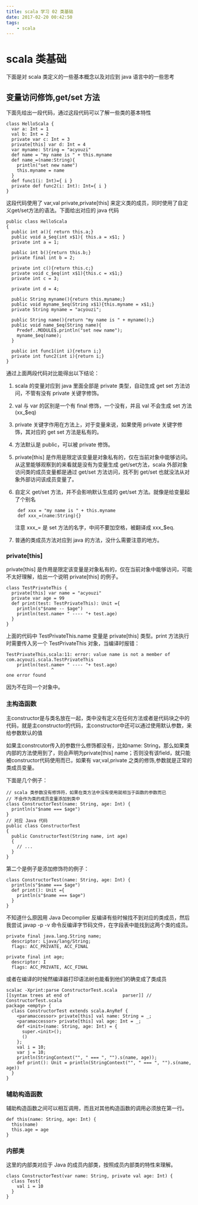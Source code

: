 ```yaml
---
title: scala 学习 02 类基础
date: 2017-02-20 00:42:50
tags:
    - scala
---
```

# scala 类基础
下面是对 scala 类定义的一些基本概念以及对应到 java 语言中的一些思考

## 变量访问修饰,get/set 方法
下面先给出一段代码，通过这段代码可以了解一些类的基本特性

    class HelloScala {
      var a: Int = 1
      val b: Int = 2
      private var c: Int = 3
      private[this] var d: Int = 4
      var myname: String = "acyouzi"
      def name = "my name is " + this.myname
      def name_=(name:String){
        println("set new name")
        this.myname = name
      }
      def func1(i: Int)={ i }
      private def func2(i: Int): Int={ i }
    }
    
这段代码使用了 var,val private,private[this] 来定义类的成员，同时使用了自定义get/set方法的语法。下面给出对应的 java 代码

    public class HelloScala
    {
      public int a(){ return this.a;}
      public void a_$eq(int x$1){ this.a = x$1; }
      private int a = 1;
      
      public int b(){return this.b;}
      private final int b = 2;
      
      private int c(){return this.c;}
      private void c_$eq(int x$1){this.c = x$1;}
      private int c = 3;
      
      private int d = 4;
      
      public String myname(){return this.myname;}
      public void myname_$eq(String x$1){this.myname = x$1;}
      private String myname = "acyouzi";
      
      public String name(){return "my name is " + myname();}
      public void name_$eq(String name){
        Predef..MODULE$.println("set new name");
        myname_$eq(name);
      }
      
      public int func1(int i){return i;}
      private int func2(int i){return i;}
    }
    
通过上面两段代码对比能得出以下结论：
1. scala 的变量对应到 java 里面全部是 private 类型，自动生成 get set 方法访问，不管有没有 private 关键字修饰。
2. val 与 var 的区别是一个有 final 修饰，一个没有，并且 val 不会生成 set 方法(xx_$eq)
3. private 关键字作用在方法上，对于变量来说，如果使用 private 关键字修饰，其对应的 get set 方法是私有的。
4. 方法默认是 public，可以被 private 修饰。
5. private[this] 是作用是限定该变量是对象私有的，仅在当前对象中能够访问。从这里能够观察到的来看就是没有为变量生成 get/set方法，scala 外部对象访问类的成员变量都是通过 get/set 方法访问，找不到 get/set 也就没法从对象外部访问该成员变量了。
6. 自定义 get/set 方法，并不会影响默认生成的 get/set 方法。就像是给变量起了个别名
    
        def xxx = "my name is " + this.myname
        def xxx_=(name:String){} 
    
    注意 xxx_= 是 set 方法的名字，中间不要加空格，被翻译成 xxx_$eq.
7. 普通的类成员方法对应到 java 的方法，没什么需要注意的地方。

### private[this]
private[this] 是作用是限定该变量是对象私有的，仅在当前对象中能够访问，可能不太好理解，给出一个说明 private[this] 的例子。

    class TestPrivateThis {
      private[this] var name = "acyouzi"
      private var age = 99
      def print(test: TestPrivateThis): Unit ={
        println(s"$name -- $age")
        println(test.name+ " ---- "+ test.age)
      }
    }

上面的代码中 TestPrivateThis.name 变量是 private[this] 类型。print 方法执行时需要传入另一个 TestPrivateThis 对象，当编译时报错：

    TestPrivateThis.scala:11: error: value name is not a member of com.acyouzi.scala.TestPrivateThis
        println(test.name+ " ---- "+ test.age)
                     ^
    one error found

因为不在同一个对象中。

### 主构造函数
主constructor是与类名放在一起，类中没有定义在任何方法或者是代码块之中的代码，就是主constructor的代码，主constructor中还可以通过使用默认参数，来给参数默认的值

如果主constrcutor传入的参数什么修饰都没有，比如name: String，那么如果类内部的方法使用到了，则会声明为private[this] name；否则没有该field，就只能被constructor代码使用而已，如果有 var,val,private 之类的修饰,参数就是正常的类成员变量。

下面是几个例子：

    // scala 类参数没有修饰符，如果在类方法中没有使用就相当于函数的参数而已
    // 不会作为类的成员变量添加到类中
    class ConstructorTest(name: String, age: Int) {
      println(s"$name === $age")
    }
    // 对应 Java 代码
    public class ConstructorTest
    {
      public ConstructorTest(String name, int age)
      {
        // ... 
      }
    }

第二个是例子是添加修饰符的例子：

    class ConstructorTest(name: String, age: Int) {
      println(s"$name === $age")
      def print(): Unit ={
        println(s"$name === $age")
      }
    }

不知道什么原因用 Java Decomplier 反编译有些时候找不到对应的类成员，然后我尝试 javap -p -v 命令反编译字节码文件，在字段表中能找到这两个类的成员。

    private final java.lang.String name;
      descriptor: Ljava/lang/String;
      flags: ACC_PRIVATE, ACC_FINAL
     
    private final int age;
      descriptor: I
      flags: ACC_PRIVATE, ACC_FINAL

或者在编译的时候然编译器打印语法树也能看到他们的确变成了类成员

    scalac -Xprint:parse ConstructorTest.scala
    [[syntax trees at end of                    parser]] // ConstructorTest.scala
    package <empty> {
      class ConstructorTest extends scala.AnyRef {
        <paramaccessor> private[this] val name: String = _;
        <paramaccessor> private[this] val age: Int = _;
        def <init>(name: String, age: Int) = {
          super.<init>();
          ()
        };
        val i = 10;
        var j = 10;
        println(StringContext("", " === ", "").s(name, age));
        def print(): Unit = println(StringContext("", " === ", "").s(name, age))
      }
    }

### 辅助构造函数
辅助构造函数之间可以相互调用，而且对其他构造函数的调用必须放在第一行。

    def this(name: String, age: Int) {
      this(name)
      this.age = age
    }

### 内部类
这里的内部类对应于 Java 的成员内部类，按照成员内部类的特性来理解。

    class ConstructorTest(var name: String, private val age: Int) {
      class Test{
        val i = 10
      }
    }